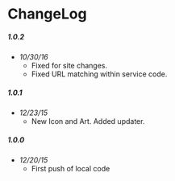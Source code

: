 # ChangeLog

##### 1.0.2
- _10/30/16_
  - Fixed for site changes.
  - Fixed URL matching within service code.

##### 1.0.1
- _12/23/15_
  - New Icon and Art. Added updater.

##### 1.0.0
- _12/20/15_
  - First push of local code

